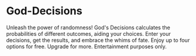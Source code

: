 # God-Decisions
Unleash the power of randomness! God's Decisions calculates the probabilities of different outcomes, aiding your choices. Enter your decisions, get the results, and embrace the whims of fate. Enjoy up to four options for free. Upgrade for more. Entertainment purposes only.
